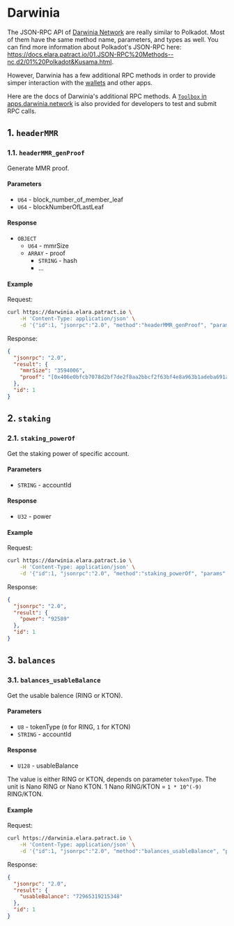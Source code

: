 # Darwinia

The JSON-RPC API of [Darwinia Network](https://darwinia.network/) are really similar to Polkadot. Most of them have the same method name, parameters, and types as well. You can find more information about Polkadot's JSON-RPC here: <https://docs.elara.patract.io/01.JSON-RPC%20Methods--nc,d2/01%20Polkadot&Kusama.html>.

However, Darwinia has a few additional RPC methods in order to provide simper interaction with the [wallets](https://apps.darwinia.network) and other apps.

Here are the docs of Darwinia's additional RPC methods. A [`Toolbox` in apps.darwinia.network](https://apps.darwinia.network/#/toolbox) is also provided for developers to test and submit RPC calls.

## 1. `headerMMR`

### 1.1. `headerMMR_genProof`

Generate MMR proof.

#### Parameters

- `U64` - block_number_of_member_leaf
- `U64` - blockNumberOfLastLeaf

#### Response

- `OBJECT`
  - `U64` - mmrSize
  - `ARRAY` - proof
    - `STRING` - hash
    - ...

#### Example

Request:

```bash
curl https://darwinia.elara.patract.io \
    -H 'Content-Type: application/json' \
    -d '{"id":1, "jsonrpc":"2.0", "method":"headerMMR_genProof", "params":[1797008, 1797008]}'
```

Response:

```json
{
  "jsonrpc": "2.0",
  "result": {
    "mmrSize": "3594006",
    "proof": "[0x406e0bfcb7078d2bf7de2f8aa2bbcf2f63bf4e8a963b1adeba691addb31f129d, 0x2b624bcc74cd80f3b4b66c81c6c891f76dca9737a77a552d6a160f9807f17e91, 0x5189ffb2ada0e9897535cec316d9308e883a6fff01d8b3c24c1ad75a7e5ef8d7, 0x9bfcd63778c9e76057fcfa7919044531beaa9acc39a1e6c9d51354a9b612a8cd, 0xaf2fa3c2f1a5c53b95558ae93a92921f5e271f2188e69ca964169e3f46befd69, 0x19ce45eb71472168a24567fb3099851d61717e8d67740678f10061516783a406, 0xba3899453c644d97a60a8532585baa1a050529013a3f5761e8e483a8c0502aa3, 0x1f668c12bc3e3faf7767de9a8fbe74e1fe8bb0679f2ebf4dda83c6884229d297, 0x4d2eaed79439d085284e7eb6179bfd960ed3d8dfbced50d7ccf3297311bc4375, 0xd0cf136d7d622f7c402676ff27f21e49c5b4c752462ac17355a7f93a61a93e60, 0xd733205e5e31d5c860fe18c0a3a83a30b093701db511765cdb3a7183ab8fcd30]"
  },
  "id": 1
}
```

## 2. `staking`

### 2.1. `staking_powerOf`

Get the staking power of specific account.

#### Parameters

- `STRING` - accountId

#### Response

- `U32` - power

#### Example

Request:

```bash
curl https://darwinia.elara.patract.io \
    -H 'Content-Type: application/json' \
    -d '{"id":1, "jsonrpc":"2.0", "method":"staking_powerOf", "params":["2qwNw3ba7AYrW4AEc8jP1iWKethu8XBGV3HmJGd6XAHGgQso"]}'
```

Response:

```json
{
  "jsonrpc": "2.0",
  "result": {
    "power": "92589"
  },
  "id": 1
}
```

## 3. `balances`

### 3.1. `balances_usableBalance`

Get the usable balence (RING or KTON).

#### Parameters

- `U8` - tokenType (`0` for RING, `1` for KTON)
- `STRING` - accountId

#### Response

- `U128` - usableBalance

The value is either RING or KTON, depends on parameter `tokenType`. The unit is Nano RING or Nano KTON. 1 Nano RING/KTON = `1 * 10^(-9)` RING/KTON.

#### Example

Request:

```bash
curl https://darwinia.elara.patract.io \
    -H 'Content-Type: application/json' \
    -d '{"id":1, "jsonrpc":"2.0", "method":"balances_usableBalance", "params":[0, "2qwNw3ba7AYrW4AEc8jP1iWKethu8XBGV3HmJGd6XAHGgQso"]}'
```

Response:

```json
{
  "jsonrpc": "2.0",
  "result": {
    "usableBalance": "72965319215348"
  },
  "id": 1
}
```
